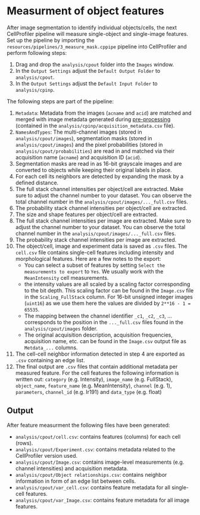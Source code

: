 # Measurment of object features

After image segmentation to identify individual objects/cells, the next CellProfiler pipeline will measure single-object and single-image features.
Set up the pipeline by importing the `resources/pipelines/3_measure_mask.cppipe` pipeline into CellProfiler and perform following steps:

1. Drag and drop the `analysis/cpout` folder into the `Images` window.
2. In the `Output Settings` adjust the `Default Output Folder` to `analysis/cpout`.
2. In the `Output Settings` adjust the `Default Input Folder` to `analysis/cpinp`.

The following steps are part of the pipeline:

1. `Metadata`: Metadata from the images (`acname` and `acid`) are matched and merged with image metadata generated during [pre-processing](prepro.md) (contained in the `analysis/cpinp/acquisition_metadata.csv` file).
2. `NamesAndTypes`: The multi-channel images (stored in `analysis/cpout/images`), segmentation masks (stored in `analysis/cpout/images`) and the pixel probabilities (stored in `analysis/cpout/probabilities`) are read in and matched via their acquisition name (`acname`) and acquisition ID (`acid`).
3. Segmentation masks are read in as 16-bit grayscale images and are converted to objects while keeping their original labels in place.
4. For each cell its neighbors are detected by expanding the mask by a defined distance.
5. The full stack channel intensities per object/cell are extracted. Make sure to adjust the channel number to your dataset. You can observe the total channel number in the `analysis/cpout/images/..._full.csv` files.
6. The probability stack channel intensities per object/cell are extracted. 
7. The size and shape features per object/cell are extracted.
8. The full stack channel intensities per image are extracted. Make sure to adjust the channel number to your dataset. You can observe the total channel number in the `analysis/cpout/images/..._full.csv` files.
9. The probability stack channel intensities per image are extracted. 
10. The object/cell, image and experiment data is saved as `.csv` files. The `cell.csv` file contains single-cell features including intensity and morphological features. Here are a few notes to the  export: 
    - You can select a subset of features by setting `Select the measurements to export` to `Yes`. We usually work with the `MeanIntensity` cell measurements.
    - the intensity values are all scaled by a scaling factor corresponding to the bit depth. This scaling factor can be found in the `Image.csv` file in the `Scaling_FullStack` column. For 16-bit unsigned integer images (`uint16`) as we use them here the values are divided by `2**16 - 1 = 65535`.
    - The mapping between the channel identifier `_c1`, `_c2`, `_c3`, ... corresponds to the position in the `..._full.csv` files found in the `analysis/cpout/images` folder.
    - The original acquisition description, acquisition frequencies, acquisition name, etc. can be found in the `Image.csv` output file as `Metdata_...` columns.
11. The cell-cell neighbor information detected in step 4 are exported as `.csv` containing an edge list.
12. The final output are `.csv` files that contain additional metadata per measured feature. For the cell features the following information is written out: `category` (e.g. Intensity), `image_name` (e.g. FullStack), `object_name`, `feature_name` (e.g. MeanIntensity), `channel` (e.g. 1), `parameters`, `channel_id` (e.g. Ir191) and `data_type` (e.g. float)

## Output

After feature measurment the following files have been generated:

* `analysis/cpout/cell.csv`: contains features (columns) for each cell (rows).
* `analysis/cpout/Experiment.csv`: contains metadata related to the CellProfiler version used.
* `analysis/cpout/Image.csv`: contains image-level measurements (e.g. channel intensities) and acquisition metadata. 
* `analysis/cpout/Object relationships.csv`: contains neighbor information in form of an edge list between cells.
* `analysis/cpout/var_cell.csv`: contains feature metadata for all single-cell features.
* `analysis/cpout/var_Image.csv`: contains feature metadata for all image features.




